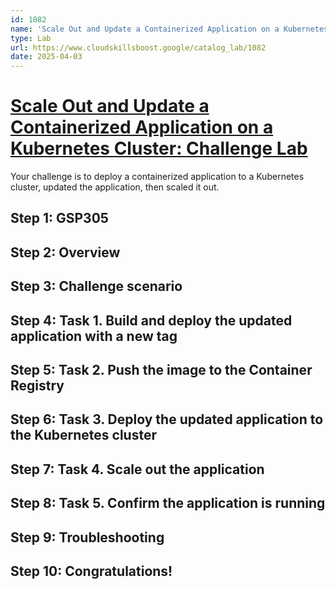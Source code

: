 ```yaml
---
id: 1082
name: 'Scale Out and Update a Containerized Application on a Kubernetes Cluster: Challenge Lab'
type: Lab
url: https://www.cloudskillsboost.google/catalog_lab/1082
date: 2025-04-03
---
```


# [Scale Out and Update a Containerized Application on a Kubernetes Cluster: Challenge Lab](https://www.cloudskillsboost.google/catalog_lab/1082)

Your challenge is to deploy a containerized application to a Kubernetes cluster, updated the application, then scaled it out.

## Step 1: GSP305

## Step 2: Overview

## Step 3: Challenge scenario

## Step 4: Task 1. Build and deploy the updated application with a new tag

## Step 5: Task 2. Push the image to the Container Registry

## Step 6: Task 3. Deploy the updated application to the Kubernetes cluster

## Step 7: Task 4. Scale out the application

## Step 8: Task 5. Confirm the application is running

## Step 9: Troubleshooting

## Step 10: Congratulations!
